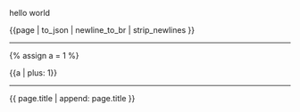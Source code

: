 ---
---

hello world

{{page | to_json | newline_to_br | strip_newlines }}

---------------------
{% assign a = 1 %}

{{a | plus: 1}}

----------------------

{{ page.title | append: page.title }}

